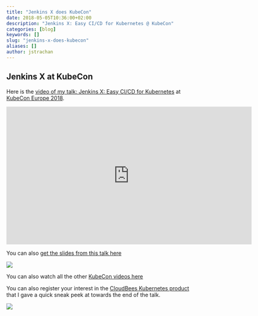 ```yaml
---
title: "Jenkins X does KubeCon"
date: 2018-05-05T10:36:00+02:00
description: "Jenkins X: Easy CI/CD for Kubernetes @ KubeCon" 
categories: [blog]
keywords: []
slug: "jenkins-x-does-kubecon"
aliases: []
author: jstrachan
---
```


## Jenkins X at KubeCon

Here is the [video of my talk: Jenkins X: Easy CI/CD for Kubernetes](https://youtu.be/uHe7R_iZSLU?list=PLj6h78yzYM2N8GdbjmhVU65KYm_68qBmo) at [KubeCon Europe 2018](https://events.linuxfoundation.org/events/kubecon-cloudnativecon-europe-2018/).

<iframe width="640" height="360" src="https://www.youtube.com/embed/uHe7R_iZSLU?list=PLj6h78yzYM2N8GdbjmhVU65KYm_68qBmo" frameborder="0" allow="autoplay; encrypted-media" allowfullscreen></iframe>

You can also [get the slides from this talk here](https://docs.google.com/presentation/d/19DAFONpT3L4t6sisyTuK2_chHrVorQO_1ijWEo8Euas/edit?usp=sharing)

<img src="/news/jenkins-x-does-kubecon/kubecon-talk.jpg">

You can also watch all the other [KubeCon videos here](https://www.youtube.com/playlist?list=PLj6h78yzYM2N8GdbjmhVU65KYm_68qBmo)

You can also register your interest in the [CloudBees Kubernetes product](https://pages.cloudbees.com/K8s) that I gave a quick sneak peek at towards the end of the talk.

<img src="https://www.cloudbees.com/sites/default/files/cloudbees-kubernetes.png">
